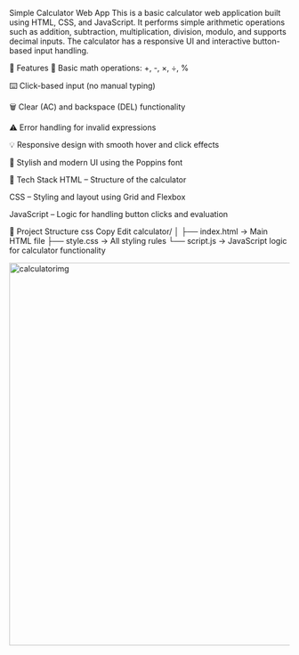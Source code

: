 Simple Calculator Web App
This is a basic calculator web application built using HTML, CSS, and JavaScript. It performs simple arithmetic operations such as addition, subtraction, multiplication, division, modulo, and supports decimal inputs. The calculator has a responsive UI and interactive button-based input handling.

🔧 Features
🧮 Basic math operations: +, -, ×, ÷, %

⌨️ Click-based input (no manual typing)

🗑️ Clear (AC) and backspace (DEL) functionality

⚠️ Error handling for invalid expressions

💡 Responsive design with smooth hover and click effects

🎨 Stylish and modern UI using the Poppins font

🚀 Tech Stack
HTML – Structure of the calculator

CSS – Styling and layout using Grid and Flexbox

JavaScript – Logic for handling button clicks and evaluation

📂 Project Structure
css
Copy
Edit
calculator/
│
├── index.html     → Main HTML file
├── style.css      → All styling rules
└── script.js      → JavaScript logic for calculator functionality

<img width="610" height="688" alt="calculatorimg" src="https://github.com/user-attachments/assets/a534cca7-f8af-4ca4-bf3a-ceb38a1c8d69" />



